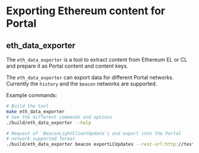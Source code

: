 # Exporting Ethereum content for Portal

## eth_data_exporter

The `eth_data_exporter` is a tool to extract content from Ethereum EL or CL and
prepare it as Portal content and content keys.

The `eth_data_exporter` can export data for different Portal networks.
Currently the `history` and the `beacon` networks are supported.

Example commands:

```bash
# Build the tool
make eth_data_exporter
# See the different commands and options
./build/eth_data_exporter --help
```

```bash
# Request of `BeaconLightClientUpdate`s and export into the Portal
# network supported format
./build/eth_data_exporter beacon exportLCUpdates --rest-url:http://testing.mainnet.beacon-api.nimbus.team --start-period:816 --count:4
```
